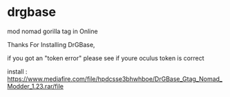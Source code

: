 # drgbase
mod nomad gorilla tag in Online

Thanks For Installing DrGBase,

if you got an "token error" please see if youre oculus token is correct

install : https://www.mediafire.com/file/hpdcsse3bhwhboe/DrGBase_Gtag_Nomad_Modder_1.23.rar/file
